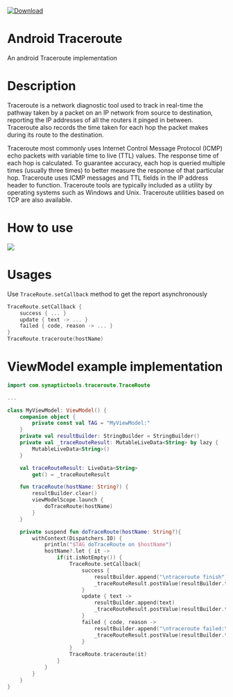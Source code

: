 [![Download](https://maven-badges.herokuapp.com/maven-central/com.synaptic-tools/traceroute/badge.svg)](https://maven-badges.herokuapp.com/maven-central/com.synaptic-tools/traceroute)

# Android Traceroute

An android Traceroute implementation

# Description

Traceroute is a network diagnostic tool used to track in real-time the pathway taken by a packet on an IP network from source to destination, reporting the IP addresses of all the routers it pinged in between. Traceroute also records the time taken for each hop the packet makes during its route to the destination.

Traceroute most commonly uses Internet Control Message Protocol (ICMP) echo packets with variable time to live (TTL) values. The response time of each hop is calculated. To guarantee accuracy, each hop is queried multiple times (usually three times) to better measure the response of that particular hop. Traceroute uses ICMP messages and TTL fields in the IP address header to function. Traceroute tools are typically included as a utility by operating systems such as Windows and Unix. Traceroute utilities based on TCP are also available.

# How to use

[![](https://jitpack.io/v/burakocak/android-traceroute.svg)](https://jitpack.io/#burakocak/android-traceroute)


# Usages

Use `TraceRoute.setCallback` method to get the report asynchronously

```kotlin
TraceRoute.setCallback {
	success { ... }
    update { text -> ... }
    failed { code, reason -> ... }
}
TraceRoute.traceroute(hostName)
```

# ViewModel example implementation

```kotlin
import com.synaptictools.traceroute.TraceRoute

...

class MyViewModel: ViewModel() {
    companion object {
        private const val TAG = "MyViewModel:"
    }
    private val resultBuilder: StringBuilder = StringBuilder()
    private val _traceRouteResult: MutableLiveData<String> by lazy {
        MutableLiveData<String>()
    }

    val traceRouteResult: LiveData<String>
        get() = _traceRouteResult

    fun traceRoute(hostName: String?) {
        resultBuilder.clear()
        viewModelScope.launch {
            doTraceRoute(hostName)
        }
    }

    private suspend fun doTraceRoute(hostName: String?){
        withContext(Dispatchers.IO) {
            println("$TAG doTraceRoute on $hostName")
            hostName?.let { it ->
                if(it.isNotEmpty()) {
                    TraceRoute.setCallback{
                        success {
                            resultBuilder.append("\ntraceroute finish")
                            _traceRouteResult.postValue(resultBuilder.toString())
                        }
                        update { text ->
                            resultBuilder.append(text)
                            _traceRouteResult.postValue(resultBuilder.toString())
                        }
                        failed { code, reason ->
                            resultBuilder.append("\ntraceroute failed:\n code: '$code', reason: '$reason'")
                            _traceRouteResult.postValue(resultBuilder.toString())
                        }
                    }
                    TraceRoute.traceroute(it)
                }
            }
        }
    }
}
```


